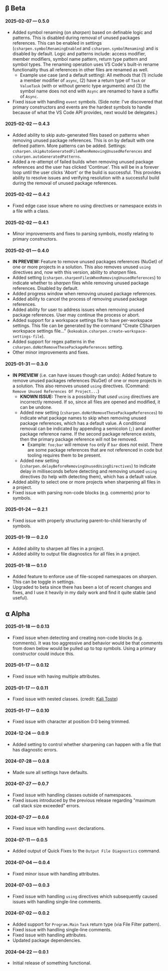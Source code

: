 ## β Beta

#### 2025-02-07 — 0.5.0

-   Added symbol renaming (on _sharpen_) based on definable logic and patterns. This is disabled during removal of unused packages references. This can be enabled in settings (`csharpen.symbolRenamingEnabled` and `csharpen.symbolRenaming`) and is disabled by default. Logic and patterns include: access modifier, member modifiers, symbol name pattern, return type pattern and symbol types. The renaming operation uses VS Code's built-in rename functionality thus all references in other files are renamed as well.
    -   Example use case (and a default setting): All methods that (1) include a member modifier of `async`, (2) have a return type of `Task` or `ValueTask` (with or without generic type arguments) and (3) the symbol name does not end with `Async` are renamed to have a suffix of `Async`.
-   Fixed issue with handling `event` symbols. (Side note: I've discovered that primary constructors and events are the hardest symbols to handle because of what the VS Code API provides, next would be delegates.)

#### 2025-02-02 — 0.4.3

-   Added ability to skip auto-generated files based on patterns when removing unused package references. This is on by default with one defined pattern. More patterns can be added. Settings: `csharpen.skipAutoGeneratedFileWhenRemovingUnusedReferences` and `csharpen.autoGeneratedPatterns`.
-   Added a re-attempt of failed builds when removing unused package references and the user has clicked 'Continue'. This will be in a forever loop until the user clicks 'Abort' or the build is successful. This provides ability to resolve issues and verifying resolution with a successful build during the removal of unused package references.

#### 2025-02-02 — 0.4.2

-   Fixed edge case issue where no using directives or namespace exists in a file with a class.

#### 2025-02-02 — 0.4.1

-   Minor improvements and fixes to parsing symbols, mostly relating to primary constructors.

#### 2025-02-01 — 0.4.0

-   **IN PREVIEW:** Feature to remove unused packages references (NuGet) of one or more projects in a solution. This also removes unused `using` directives and, now with this version, ability to _sharpen_ files.
-   Added setting (`csharpen.sharpenFilesWhenRemovingUnusedReferences`) to indicate whether to _sharpen_ files while removing unused package references. Disabled by default.
-   Added progress window when removing unused package references.
-   Added ability to cancel the process of removing unused package references.
-   Added ability for user to address issues when removing unused package references. User may continue the process or abort.
-   Added support for a workspace settings file to have per-workspace settings. This file can be generated by the command "Create CSharpen workspace settings file..." (`kokoabim.csharpen.create-workspace-settings-file`).
-   Added support for regex patterns in the `csharpen.doNotRemoveThesePackageReferences` setting.
-   Other minor improvements and fixes.

#### 2025-01-31 — 0.3.0

-   **IN PREVIEW** (i.e. can have issues though can undo): Added feature to remove unused packages references (NuGet) of one or more projects in a solution. This also removes unused `using` directives. (Command: `Remove Unused References Of Project...`)
    -   **KNOWN ISSUE:** There is a possibility that _used_ `using` directives are incorrectly removed. If so, since all files are opened and modified, it can be undone.
    -   Added new setting (`csharpen.doNotRemoveThesePackageReferences`) to indicate what package names to skip when removing unused package references, which has a default value. A conditional removal can be indicated by appending a semicolon (`;`) and another package reference name. If the second package reference exists, then the primary package reference will not be removed.
        -   Example: `foo;bar` will remove `foo` only if `bar` does _not_ exist. There are some package references that are not referenced in code but tooling requires them to be present.
    -   Added new setting (`csharpen.delayBeforeRemovingUnusedUsingDirectives`) to indicate delay in milliseconds before detecting and removing unused `using` directives (to help with detecting them), which has a default value.
-   Added ability to select one or more projects when sharpening all files in a project.
-   Fixed issue with parsing non-code blocks (e.g. comments) prior to symbols.

#### 2025-01-24 — 0.2.1

-   Fixed issue with properly structuring parent-to-child hierarchy of symbols.

#### 2025-01-19 — 0.2.0

-   Added ability to sharpen all files in a project.
-   Added ability to output file diagnostics for all files in a project.

#### 2025-01-18 — 0.1.0

-   Added feature to enforce use of file-scoped namespaces on _sharpen_. This can be toggle in settings.
-   Upgraded to beta since there has been a lot of recent changes and fixes, and I use it heavily in my daily work and find it quite stable (and useful).

## ⍺ Alpha

#### 2025-01-18 — 0.0.13

-   Fixed issue when detecting and creating non-code blocks (e.g. comments). It was too aggressive and behavior would be that comments from down below would be pulled up to top symbols. Using a primary constructor could induce this.

#### 2025-01-17 — 0.0.12

-   Fixed issue with having multiple attributes.

#### 2025-01-17 — 0.0.11

-   Fixed issue with nested classes. (credit: [Kali Toste](https://github.com/Clayton-Toste))

#### 2025-01-17 — 0.0.10

-   Fixed issue with character at position 0:0 being trimmed.

#### 2024-12-24 — 0.0.9

-   Added setting to control whether sharpening can happen with a file that has diagnostic errors.

#### 2024-07-28 — 0.0.8

-   Made sure all settings have defaults.

#### 2024-07-27 — 0.0.7

-   Fixed issue with handling classes outside of namespaces.
-   Fixed issues introduced by the previous release regarding "maximum call stack size exceeded" errors.

#### 2024-07-27 — 0.0.6

-   Fixed issue with handling `event` declarations.

#### 2024-07-11 — 0.0.5

-   Added output of Quick Fixes to the `Output File Diagnostics` command.

#### 2024-07-04 — 0.0.4

-   Fixed minor issue with handling attributes.

#### 2024-07-03 — 0.0.3

-   Fixed issue with handling `using` directives which subsequently caused issues with handling single-line comments.

#### 2024-07-02 — 0.0.2

-   Added support for `Program.Main` `Task` return type (via File Filter pattern).
-   Fixed issue with handling single-line comments.
-   Fixed issue with handling attributes.
-   Updated package dependencies.

#### 2024-04-22 — 0.0.1

-   Initial release of something functional.
